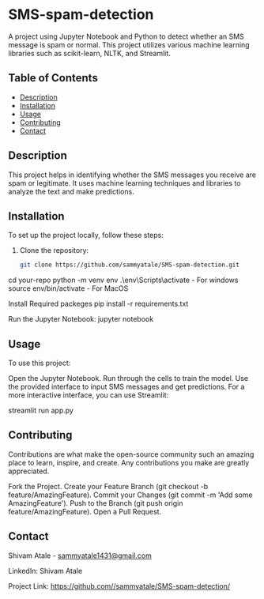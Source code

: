 # SMS-spam-detection

A project using Jupyter Notebook and Python to detect whether an SMS message is spam or normal. This project utilizes various machine learning libraries such as scikit-learn, NLTK, and Streamlit.

## Table of Contents

- [Description](#description)
- [Installation](#installation)
- [Usage](#usage)
- [Contributing](#contributing)
- [Contact](#contact)

## Description

This project helps in identifying whether the SMS messages you receive are spam or legitimate. It uses machine learning techniques and libraries to analyze the text and make predictions.

## Installation

To set up the project locally, follow these steps:

1. Clone the repository:
   ```sh or your terminal
   git clone https://github.com/sammyatale/SMS-spam-detection.git

cd your-repo
python -m venv env
.\env\Scripts\activate - For windows
source env/bin/activate - For MacOS


Install Required packeges
pip install -r requirements.txt

Run the Jupyter Notebook:
jupyter notebook

## Usage
To use this project:

Open the Jupyter Notebook.
Run through the cells to train the model.
Use the provided interface to input SMS messages and get predictions.
For a more interactive interface, you can use Streamlit:

streamlit run app.py


## Contributing
Contributions are what make the open-source community such an amazing place to learn, inspire, and create. Any contributions you make are greatly appreciated.


Fork the Project.
Create your Feature Branch (git checkout -b feature/AmazingFeature).
Commit your Changes (git commit -m 'Add some AmazingFeature').
Push to the Branch (git push origin feature/AmazingFeature).
Open a Pull Request.

## Contact
Shivam Atale - sammyatale1431@gmail.com

LinkedIn: Shivam Atale

Project Link: https://github.com//sammyatale/SMS-spam-detection/
